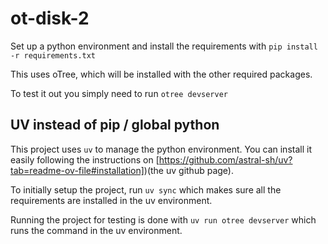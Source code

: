 # ot-disk-2

Set up a python environment and install the requirements with `pip install -r requirements.txt` 

This uses oTree, which will be installed with the other required packages.

To test it out you simply need to run `otree devserver`

## UV instead of pip / global python

This project uses `uv` to manage the python environment. You can install it easily following the instructions on [https://github.com/astral-sh/uv?tab=readme-ov-file#installation])(the uv github page).

To initially setup the project, run `uv sync` which makes sure all the requirements are installed in the uv environment.

Running the project for testing is done with `uv run otree devserver` which runs the command in the uv environment.
